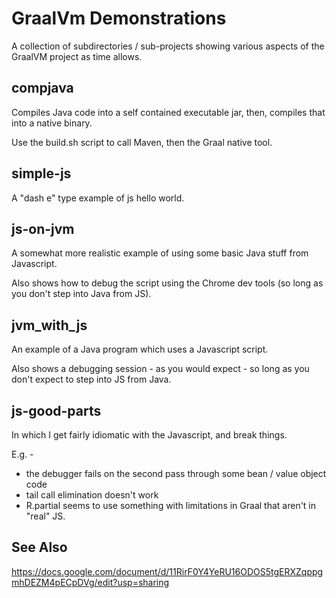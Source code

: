 # GraalVm Demonstrations

A collection of subdirectories / sub-projects showing various aspects
of the GraalVM project as time allows.

## compjava

Compiles Java code into a self contained executable jar,
then,
compiles that into a native binary.

Use the build.sh script to call Maven, then the Graal native tool.

## simple-js

A "dash e" type example of js hello world.

## js-on-jvm

A somewhat more realistic example of using some basic Java stuff from Javascript.

Also shows how to debug the script using the Chrome dev tools
(so long as you don't step into Java from JS).

## jvm_with_js

An example of a Java program which uses a Javascript script.

Also shows a debugging session - as you would expect -
so long as you don't expect to step into JS from Java.

## js-good-parts

In which I get fairly idiomatic with the Javascript,
and break things.

E.g. -
* the debugger fails on the second pass through some bean / value object code
* tail call elimination doesn't work
* R.partial seems to use something with limitations in Graal that aren't in "real" JS.

## See Also

https://docs.google.com/document/d/11RirF0Y4YeRU16ODOS5tgERXZqppgmhDEZM4pECpDVg/edit?usp=sharing
